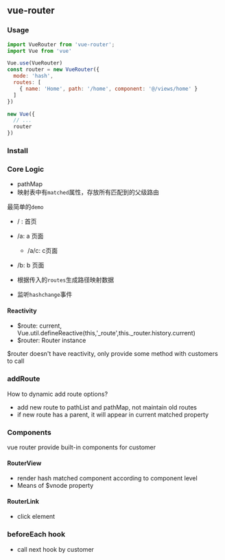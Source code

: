 ## vue-router

### Usage

```javascript
import VueRouter from 'vue-router';
import Vue from 'vue'

Vue.use(VueRouter)
const router = new VueRouter({
  mode: 'hash',
  routes: [
    { name: 'Home', path: '/home', component: '@/views/home' }
  ]
})

new Vue({
  // ...
  router
})
```

### Install

### Core Logic

* pathMap
* 映射表中有`matched`属性，存放所有匹配到的父级路由

最简单的`demo`

* / : 首页
* /a: a 页面
  * /a/c: c页面
* /b: b 页面


* 根据传入的`routes`生成路径映射数据
* 监听`hashchange`事件

#### Reactivity

* $route: current, Vue.util.defineReactive(this,'_route',this._router.history.current)
* $router: Router instance

$router doesn't have reactivity, only provide some method with customers to call

### addRoute

How to dynamic add route options?

* add new route to pathList and pathMap, not maintain old routes
* if new route has a parent, it will appear in current matched property

### Components

vue router provide built-in components for customer

#### RouterView

* render hash matched component according to component level
* Means of $vnode property

#### RouterLink

* click element

### beforeEach hook

* call next hook by customer

